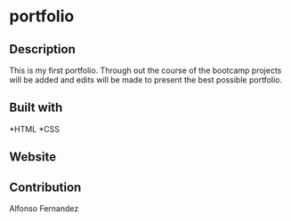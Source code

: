 # portfolio
## Description
This is my first portfolio. Through out the course of the bootcamp projects will be added and edits will be made to  present the best possible portfolio.
## Built with 
*HTML
*CSS
## Website

## Contribution
Alfonso Fernandez 